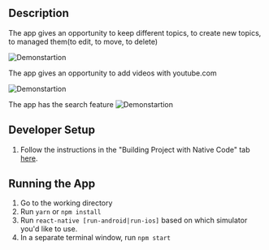 ## Description
The app gives an opportunity to keep different topics, to create new topics, to managed them(to edit, to move, to delete)

![Demonstartion](https://storage.jumpshare.com/preview/sPI_Yv6EaSjYlGjGvAxTW6RvFm_bmgizTzGUvUwrEOmMcp6fV476wcwl87VlJBW3LR9TvSk4AzSrTcXN61ooelNlSmh0egFbdyHzE6LvoMAI4av1wcwKsmUDuTGzHRrg?row=true "Optional title")

The app gives an opportunity to add videos with youtube.com

![Demonstartion](https://storage.jumpshare.com/preview/_h0pIyoDHE6iUogKxx_KrOGi8v6m8v4riIVrTXb_MH-ZAAWVk9V-oqOi_hdLX0X4P2btJc0bV11GJfRGCaR3YVNlSmh0egFbdyHzE6LvoMAI4av1wcwKsmUDuTGzHRrg?row=true "Optional title")

The app has the search feature
![Demonstartion](https://storage.jumpshare.com/preview/mP7aUjXB8nq9tXBtS4rFt2I_tD-WMFvNLBPqfSYCYuDXJT85kEEM5XC5WRQTP4OTDybS23vW-yKfNAVQu5dm41NlSmh0egFbdyHzE6LvoMAI4av1wcwKsmUDuTGzHRrg?row=true "Optional title")
## Developer Setup

1. Follow the instructions in the "Building Project with Native Code" tab [here](https://facebook.github.io/react-native/docs/getting-started.html).


## Running the App
1. Go to the working directory
2. Run `yarn` or `npm install`
3. Run `react-native [run-android|run-ios]` based on which simulator you'd like to use.
4. In a separate terminal window, run `npm start`



